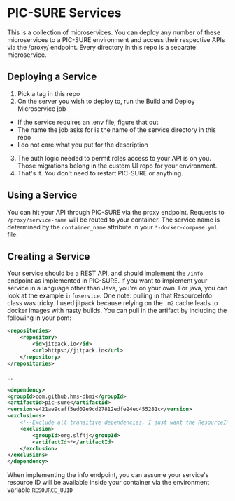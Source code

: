 # PIC-SURE Services

This is a collection of microservices. You can deploy any number of these microservices
to a PIC-SURE environment and access their respective APIs via the /proxy/ endpoint.
Every directory in this repo is a separate microservice.

## Deploying a Service

1. Pick a tag in this repo
2. On the server you wish to deploy to, run the Build and Deploy Microservice job  
  - If the service requires an .env file, figure that out
  - The name the job asks for is the name of the service directory in this repo
  - I do not care what you put for the description
3. The auth logic needed to permit roles access to your API is on you. Those migrations
belong in the custom UI repo for your environment. 
4. That's it. You don't need to restart PIC-SURE or anything.

## Using a Service

You can hit your API through PIC-SURE via the proxy endpoint. Requests to 
`/proxy/service-name` will be routed to your container. The service name is determined
by the `container_name` attribute in your `*-docker-compose.yml` file.

## Creating a Service

Your service should be a REST API, and should implement the `/info` endpoint as
implemented in PIC-SURE. If you want to implement your service in a language other
than Java, you're on your own. For java, you can look at the example `infoservice`.
One note: pulling in that ResourceInfo class was tricky. I used jitpack because
relying on the `.m2` cache leads to docker images with nasty builds. You can 
pull in the artifact by including the following in your pom:

```xml
<repositories>
    <repository>
        <id>jitpack.io</id>
        <url>https://jitpack.io</url>
    </repository>
</repositories>
```
...
```xml
<dependency>
<groupId>com.github.hms-dbmi</groupId>
<artifactId>pic-sure</artifactId>
<version>e421ae9caff5ed02e9cd27812edfe24ec455281c</version>
<exclusions>
    <!--Exclude all transitive dependencies. I just want the ResourceInfo class-->
    <exclusion>
        <groupId>org.slf4j</groupId>
        <artifactId>*</artifactId>
    </exclusion>
</exclusions>
</dependency>
```

When implementing the info endpoint, you can assume your service's resource ID will
be available inside your container via the environment variable `RESOURCE_UUID`

